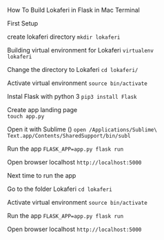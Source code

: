 How To Build Lokaferi in Flask in Mac Terminal

First Setup

create lokaferi directory
<code>mkdir lokaferi</code>

Building virtual environment for Lokaferi
<code>virtualenv lokaferi</code>

Change the directory to Lokaferi
<code>cd lokaferi/</code>

Activate virtual environment
<code>source bin/activate</code>

Instal Flask with python 3
<code>pip3 install Flask</code>

Create app landing page  
<code>touch app.py</code>

Open it with Sublime ()
<code>open /Applications/Sublime\ Text.app/Contents/SharedSupport/bin/subl</code>

Run the app 
<code>FLASK_APP=app.py flask run</code>

Open browser localhost
<code>http://localhost:5000</code>

Next time to run the app

Go to the folder Lokaferi
<code>cd lokaferi</code>

Activate virtual environment
<code>source bin/activate</code>

Run the app 
<code>FLASK_APP=app.py flask run</code>

Open browser localhost
<code>http://localhost:5000</code>
